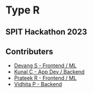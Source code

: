 # Type R

## SPIT Hackathon 2023

## Contributers

- [Devang S - Frontend / ML](https://github.com/)
- [Kunal C - App Dev / Backend](https://github.com/blackchapel)
- [Prateek R - Frontend / ML](https://github.com/PrateekR16)
- [Vidhita P - Backend](https://github.com/vidhitapai)
